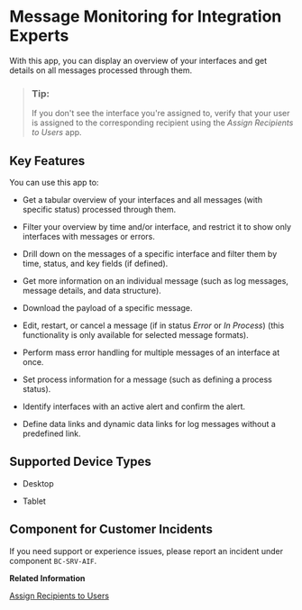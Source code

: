 <!-- loio69bf7dc7e2684e5a88104d5b71aa4b67 -->

# Message Monitoring for Integration Experts



With this app, you can display an overview of your interfaces and get details on all messages processed through them.



> ### Tip:  
> If you don't see the interface you're assigned to, verify that your user is assigned to the corresponding recipient using the *Assign Recipients to Users* app.



## Key Features

You can use this app to:



-   Get a tabular overview of your interfaces and all messages \(with specific status\) processed through them.

-   Filter your overview by time and/or interface, and restrict it to show only interfaces with messages or errors.

-   Drill down on the messages of a specific interface and filter them by time, status, and key fields \(if defined\).

-   Get more information on an individual message \(such as log messages, message details, and data structure\).

-   Download the payload of a specific message.

-   Edit, restart, or cancel a message \(if in status *Error* or *In Process*\) \(this functionality is only available for selected message formats\).

-   Perform mass error handling for multiple messages of an interface at once.

-   Set process information for a message \(such as defining a process status\).

-   Identify interfaces with an active alert and confirm the alert.

-   Define data links and dynamic data links for log messages without a predefined link.




<a name="loio69bf7dc7e2684e5a88104d5b71aa4b67__supported_devices"/>

## Supported Device Types

-   Desktop

-   Tablet




<a name="loio69bf7dc7e2684e5a88104d5b71aa4b67__customer_component"/>

## Component for Customer Incidents

If you need support or experience issues, please report an incident under component `BC-SRV-AIF`.

**Related Information**  


[Assign Recipients to Users](assign-recipients-to-users-576fa8d.md)

